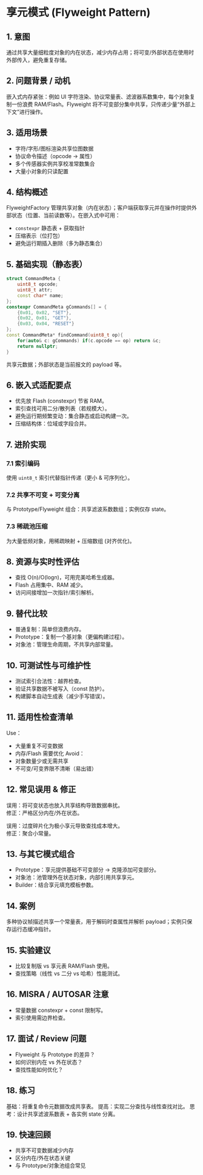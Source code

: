 # 享元模式 (Flyweight Pattern)

## 1. 意图
通过共享大量细粒度对象的内在状态，减少内存占用；将可变/外部状态在使用时外部传入，避免重复存储。

## 2. 问题背景 / 动机
嵌入式内存紧张：例如 UI 字符渲染、协议常量表、滤波器系数集中，每个对象复制一份浪费 RAM/Flash。Flyweight 将不可变部分集中共享，只传递少量“外部上下文”进行操作。

## 3. 适用场景
- 字符/字形/图标渲染共享位图数据
- 协议命令描述（opcode -> 属性）
- 多个传感器实例共享校准常数集合
- 大量小对象的只读配置

## 4. 结构概述
FlyweightFactory 管理共享对象（内在状态）；客户端获取享元并在操作时提供外部状态（位置、当前读数等）。在嵌入式中可用：
- `constexpr` 静态表 + 获取指针
- 压缩表示（位打包）
- 避免运行期插入删除（多为静态集合）

## 5. 基础实现（静态表）
```cpp
struct CommandMeta {
    uint8_t opcode;
    uint8_t attr;
    const char* name;
};
constexpr CommandMeta gCommands[] = {
    {0x01, 0x02, "SET"},
    {0x02, 0x01, "GET"},
    {0x03, 0x04, "RESET"}
};
const CommandMeta* findCommand(uint8_t op){
    for(auto& c: gCommands) if(c.opcode == op) return &c;
    return nullptr;
}
```
共享元数据；外部状态是当前报文的 payload 等。

## 6. 嵌入式适配要点
- 优先放 Flash (constexpr) 节省 RAM。
- 索引查找可用二分/散列表（若规模大）。
- 避免运行期频繁变动：集合静态或启动构建一次。
- 压缩结构体：位域或字段合并。

## 7. 进阶实现
### 7.1 索引编码
使用 `uint8_t` 索引代替指针传递（更小 & 可序列化）。
### 7.2 共享不可变 + 可变分离
与 Prototype/Flyweight 组合：共享滤波系数数组；实例仅存 state。
### 7.3 稀疏池压缩
为大量低频对象，用稀疏映射 + 压缩数组 (对齐优化)。

## 8. 资源与实时性评估
- 查找 O(n)/O(logn)，可用完美哈希生成器。
- Flash 占用集中、RAM 减少。
- 访问间接增加一次指针/索引解析。

## 9. 替代比较
- 普通复制：简单但浪费内存。
- Prototype：复制一个基对象（更偏构建过程）。
- 对象池：管理生命周期，不共享内部常量。

## 10. 可测试性与可维护性
- 测试索引合法性：越界检查。
- 验证共享数据不被写入（const 防护）。
- 构建脚本自动生成表（减少手写错误）。

## 11. 适用性检查清单
Use：
- 大量重复不可变数据
- 内存/Flash 需要优化
Avoid：
- 对象数量少或无需共享
- 不可变/可变界限不清晰（易出错）

## 12. 常见误用 & 修正
误用：将可变状态也放入共享结构导致数据串扰。  
修正：严格区分内在/外在状态。

误用：过度碎片化为极小享元导致查找成本增大。  
修正：聚合小常量。

## 13. 与其它模式组合
- Prototype：享元提供基础不可变部分 -> 克隆添加可变部分。
- 对象池：池管理外在状态对象，内部引用共享享元。
- Builder：结合享元填充模板参数。

## 14. 案例
多种协议帧描述共享一个常量表，用于解码时查属性并解析 payload；实例只保存运行态缓冲指针。

## 15. 实验建议
- 比较复制版 vs 享元表 RAM/Flash 使用。
- 查找策略（线性 vs 二分 vs 哈希）性能测试。

## 16. MISRA / AUTOSAR 注意
- 常量数据 constexpr + const 限制写。
- 索引使用需边界检查。

## 17. 面试 / Review 问题
- Flyweight 与 Prototype 的差异？
- 如何识别内在 vs 外在状态？
- 查找性能如何优化？

## 18. 练习
基础：将重复命令元数据改成共享表。
提高：实现二分查找与线性查找对比。
思考：设计共享滤波系数表 + 各实例 state 分离。

## 19. 快速回顾
- 共享不可变数据减少内存
- 区分内在/外在状态关键
- 与 Prototype/对象池组合常见

